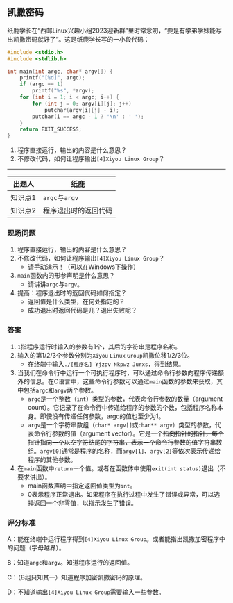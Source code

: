 ## 凯撒密码

纸鹿学长在“西邮Linux兴趣小组2023迎新群”里时常念叨，“要是有学弟学妹能写出凯撒密码就好了”。这是纸鹿学长写的一小段代码：

```c
#include <stdio.h>
#include <stdlib.h>

int main(int argc, char* argv[]) {
    printf("[%d]", argc);
    if (argc == 1)
        printf("%s", *argv);
    for (int i = 1; i < argc; i++) {
        for (int j = 0; argv[i][j]; j++)
            putchar(argv[i][j] - i);
        putchar(i == argc - 1 ? '\n' : ' ');
    }
    return EXIT_SUCCESS;
}
```

1. 程序直接运行，输出的内容是什么意思？
2. 不修改代码，如何让程序输出`[4]Xiyou Linux Group`？

---

| 出题人  | 纸鹿                 |
| ------- | -------------------- |
| 知识点1 | `argc`与`argv`       |
| 知识点2 | 程序退出时的返回代码 |

### 现场问题

1. 程序直接运行，输出的内容是什么意思？
2. 不修改代码，如何让程序输出`[4]Xiyou Linux Group`？
   - 请手动演示！（可以在Windows下操作）
3. `main`函数内的形参声明是什么意思？
   - 请讲讲`argc`与`argv`。
4. 提高：程序退出时的返回代码如何指定？
   - 返回值是什么类型，在何处指定的？
   - 成功退出时返回代码是几？退出失败呢？

### 答案

1. `1`指程序运行时输入的参数有1个，其后的字符串是程序名称。
2. 输入的第1/2/3个参数分别为`Xiyou` `Linux` `Group`凯撒位移1/2/3位。
   - 在终端中输入`./[程序名] Yjzpv Nkpwz Jurxs`，得到结果。
3. 当我们在命令行中运行一个可执行程序时，可以通过命令行参数向程序传递额外的信息。在C语言中，这些命令行参数可以通过`main`函数的参数来获取，其中包括`argc`和`argv`两个参数。
   - `argc`是一个整数（`int`）类型的参数，代表命令行参数的数量（argument count）。它记录了在命令行中传递给程序的参数的个数，包括程序名称本身。即使没有传递任何参数，argc的值也至少为1。
   - `argv`是一个字符串数组（`char* argv[]`或`char** argv`）类型的参数，代表命令行参数的值（argument vector）。它是一个~~指向指针的指针，每个指针指向一个以空字符结尾的字符串，表示一个命令行参数的值~~字符串数组。`argv[0]`通常是程序的名称，而`argv[1]`、`argv[2]`等依次表示传递给程序的其他参数。
4. 在`main`函数中`return`一个值。或者在函数体中使用`exit(int status)`退出（不要求讲出）。
   - main函数声明中指定返回值类型为`int`。
   - 0表示程序正常退出。如果程序在执行过程中发生了错误或异常，可以选择返回一个非零值，以指示发生了错误。

### 评分标准

A：能在终端中运行程序得到`[4]Xiyou Linux Group`。或者能指出凯撒加密程序中的问题（字母越界）。

B：知道`argc`和`argv`。知道程序运行的返回值。

C：（B组只知其一）知道程序加密凯撒密码的原理。

D：不知道输出`[4]Xiyou Linux Group`需要输入一些参数。
